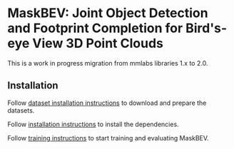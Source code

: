 # MaskBEV: Joint Object Detection and Footprint Completion for Bird's-eye View 3D Point Clouds

This is a work in progress migration from mmlabs libraries 1.x to 2.0.

## Installation

Follow [dataset installation instructions](docs/DATASETS.md) to download and prepare the datasets.

Follow [installation instructions](docs/INSTALLATION.md) to install the dependencies.

Follow [training instructions](docs/TRAINING.md) to start training and evaluating MaskBEV.
